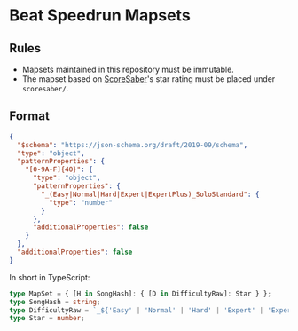 # Beat Speedrun Mapsets

## Rules

- Mapsets maintained in this repository must be immutable.
- The mapset based on [ScoreSaber](https://scoresaber.com/)'s star rating must be placed under `scoresaber/`.

## Format

```json
{
  "$schema": "https://json-schema.org/draft/2019-09/schema",
  "type": "object",
  "patternProperties": {
    "[0-9A-F]{40}": {
      "type": "object",
      "patternProperties": {
        "_(Easy|Normal|Hard|Expert|ExpertPlus)_SoloStandard": {
          "type": "number"
        }
      },
      "additionalProperties": false
    }
  },
  "additionalProperties": false
}
```

In short in TypeScript:

```ts
type MapSet = { [H in SongHash]: { [D in DifficultyRaw]: Star } };
type SongHash = string;
type DifficultyRaw = `_${'Easy' | 'Normal' | 'Hard' | 'Expert' | 'ExpertPlus'}_SoloStandard`;
type Star = number;
```

